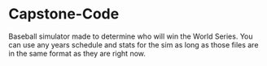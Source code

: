 # Capstone-Code
Baseball simulator made to determine who will win the World Series.
You can use any years schedule and stats for the sim as long as those files are in the same format as they are right now.
